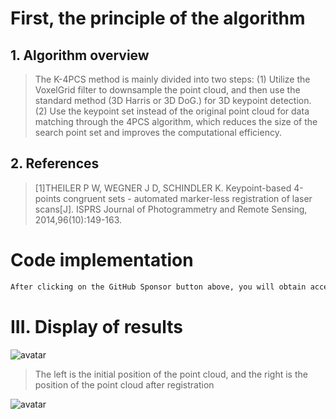 #  First, the principle of the algorithm 

##  1. Algorithm overview 

>  The K-4PCS method is mainly divided into two steps: (1) Utilize the VoxelGrid filter to downsample the point cloud, and then use the standard method (3D Harris or 3D DoG.) for 3D keypoint detection. (2) Use the keypoint set instead of the original point cloud for data matching through the 4PCS algorithm, which reduces the size of the search point set and improves the computational efficiency. 

##  2. References 

>  [1]THEILER P W, WEGNER J D, SCHINDLER K. Keypoint-based 4-points congruent sets - automated marker-less registration of laser scans[J]. ISPRS Journal of Photogrammetry and Remote Sensing, 2014,96(10):149-163. 

#  Code implementation 

  ```python  
After clicking on the GitHub Sponsor button above, you will obtain access permissions to my private code repository ( https://github.com/slowlon/my_code_bar ) to view this blog code. By searching the code number of this blog, you can find the code you need, code number is: 2024020309574110371
  ```  
#  III. Display of results 

 ![avatar]( 20210623200449655.png) 

>  The left is the initial position of the point cloud, and the right is the position of the point cloud after registration 

 ![avatar]( 20210211141100110.png) 

